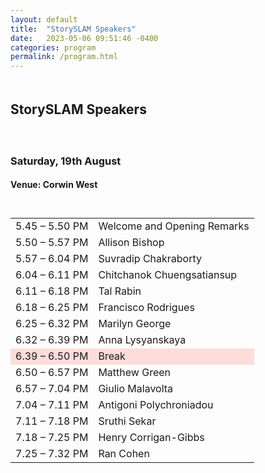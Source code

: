 ```yaml
---
layout: default
title:  "StorySLAM Speakers"
date:   2023-05-06 09:51:46 -0400
categories: program
permalink: /program.html
---
```


<div style="padding-bottom: 5px;"></div>
<h2>StorySLAM Speakers</h2>

<div style="padding-top: 20px;"></div>

 <h3>Saturday, 19th August </h3>
  <h4> Venue: Corwin West</h4>

  <div style="padding-top: 10px;"></div>


 <table>
    <tr>
      <td>5.45 – 5.50 PM</td>
      <td>Welcome and Opening Remarks</td>
    </tr>
    <tr>
      <td>5.50 – 5.57 PM</td>
      <td>Allison Bishop</td>
    </tr>
    <tr>
      <td>5.57 – 6.04 PM</td>
      <td>Suvradip Chakraborty</td>
    </tr>
    <tr>
      <td>6.04 – 6.11 PM</td>
      <td>Chitchanok Chuengsatiansup</td>
    </tr>
    <tr>
      <td>6.11 – 6.18 PM</td>
      <td>Tal Rabin</td>
    </tr>
    <tr>
      <td>6.18 – 6.25 PM</td>
      <td>Francisco Rodrigues</td>
    </tr>
    <tr>
      <td>6.25 – 6.32 PM</td>
      <td>Marilyn George</td>
    </tr>
    <tr>
      <td>6.32 – 6.39 PM</td>
      <td>Anna Lysyanskaya</td>
    </tr>
    <tr style="background-color:#fedcda;">
      <td>6.39 – 6.50 PM</td>
      <td>Break</td>
    </tr>
    <tr>
      <td>6.50 – 6.57 PM</td>
      <td>Matthew Green</td>
    </tr>
    <tr>
      <td>6.57 – 7.04 PM</td>
      <td>Giulio Malavolta</td>
    </tr>
    <tr>
      <td>7.04 – 7.11 PM</td>
      <td>Antigoni Polychroniadou</td>
    </tr>
    <tr>
      <td>7.11 – 7.18 PM</td>
      <td>Sruthi Sekar</td>
    </tr>
    <tr>
      <td>7.18 – 7.25 PM</td>
      <td>Henry Corrigan-Gibbs</td>
    </tr>
    <tr>
      <td>7.25 – 7.32 PM</td>
      <td>Ran Cohen</td>
    </tr>
  </table>


<iframe src="" width="800" height="600" frameborder="0" marginheight="0" marginwidth="0"></iframe>
<div style="padding-bottom: 60px;"></div>

